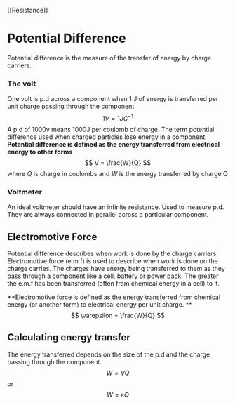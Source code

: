 [[Resistance]]
# Potential Difference
Potential difference is the measure of the transfer of energy by charge carriers. 
### The volt 
One volt is p.d across a component when 1 J of energy is transferred per unit charge passing through the component
$$
1V = 1JC^{-1}
$$
A p.d of 1000v means 1000J per coulomb of charge. The term potential difference used when charged particles lose energy in a component. 
**Potential difference is defined as the energy transferred from electrical energy to other forms**
$$
V = \frac{W}{Q}
$$
where $Q$ is charge in coulombs and $W$ is the energy transferred by charge Q
### Voltmeter
 An ideal voltmeter should have an infinite resistance. Used to measure p.d. They are always connected in parallel across a particular component.

## Electromotive Force
Potential difference describes when work is done by the charge carriers. 
Electromotive force (e.m.f) is used to describe when work is done on the charge carries. The charges have energy being transferred to them as they pass through a component like a cell, battery or power pack. The greater the e.m.f has been transferred (often from chemical energy in a cell) to it. 

**Electromotive force is defined as the energy transferred from chemical energy (or another form) to electrical energy per unit charge. **
$$
\varepsilon = \frac{W}{Q}
$$

## Calculating energy transfer
The energy transferred depends on the size of the p.d and the charge passing through the component.
$$
W = VQ
$$
or
$$
W=\varepsilon Q
$$
